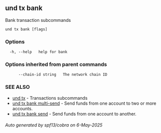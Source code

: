 ## und tx bank

Bank transaction subcommands

```
und tx bank [flags]
```

### Options

```
  -h, --help   help for bank
```

### Options inherited from parent commands

```
      --chain-id string   The network chain ID
```

### SEE ALSO

* [und tx](und_tx.md)	 - Transactions subcommands
* [und tx bank multi-send](und_tx_bank_multi-send.md)	 - Send funds from one account to two or more accounts.
* [und tx bank send](und_tx_bank_send.md)	 - Send funds from one account to another.

###### Auto generated by spf13/cobra on 6-May-2025
